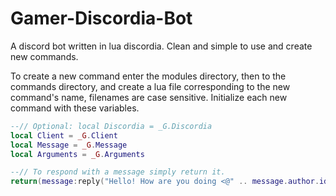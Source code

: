 # Gamer-Discordia-Bot
A discord bot written in lua discordia.
Clean and simple to use and create new commands.

To create a new command enter the modules directory, then to the commands directory, and create a lua file corresponding to the new command's name, filenames are case sensitive. Initialize each new command with these variables.
```lua
--// Optional: local Discordia = _G.Discordia
local Client = _G.Client
local Message = _G.Message
local Arguments = _G.Arguments

--// To respond with a message simply return it.
return(message:reply("Hello! How are you doing <@" .. message.author.id .. ">?"))
```
